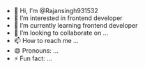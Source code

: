 - 👋 Hi, I’m @Rajansingh931532
- 👀 I’m interested in frontend developer
- 🌱 I’m currently learning frontend developer
- 💞️ I’m looking to collaborate on ...
- 📫 How to reach me ...
- 😄 Pronouns: ...
- ⚡ Fun fact: ...

<!---
Rajansingh931532/Rajansingh931532 is a ✨ special ✨ repository because its `README.md` (this file) appears on your GitHub profile.
You can click the Preview link to take a look at your changes.
--->
